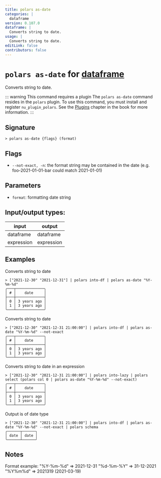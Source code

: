 ```yaml
---
title: polars as-date
categories: |
  dataframe
version: 0.107.0
dataframe: |
  Converts string to date.
usage: |
  Converts string to date.
editLink: false
contributors: false
---
```

<!-- This file is automatically generated. Please edit the command in https://github.com/nushell/nushell instead. -->

# `polars as-date` for [dataframe](/commands/categories/dataframe.md)

<div class='command-title'>Converts string to date.</div>

::: warning This command requires a plugin
The `polars as-date` command resides in the `polars` plugin.
To use this command, you must install and register `nu_plugin_polars`.
See the [Plugins](/book/plugins.html) chapter in the book for more information.
:::


## Signature

```> polars as-date {flags} (format)```

## Flags

 -  `--not-exact, -n`: the format string may be contained in the date (e.g. foo-2021-01-01-bar could match 2021-01-01)

## Parameters

 -  `format`: formatting date string


## Input/output types:

| input      | output     |
| ---------- | ---------- |
| dataframe  | dataframe  |
| expression | expression |
## Examples

Converts string to date
```nu
> ["2021-12-30" "2021-12-31"] | polars into-df | polars as-date "%Y-%m-%d"
╭───┬─────────────╮
│ # │    date     │
├───┼─────────────┤
│ 0 │ 3 years ago │
│ 1 │ 3 years ago │
╰───┴─────────────╯

```

Converts string to date
```nu
> ["2021-12-30" "2021-12-31 21:00:00"] | polars into-df | polars as-date "%Y-%m-%d" --not-exact
╭───┬─────────────╮
│ # │    date     │
├───┼─────────────┤
│ 0 │ 3 years ago │
│ 1 │ 3 years ago │
╰───┴─────────────╯

```

Converts string to date in an expression
```nu
> ["2021-12-30" "2021-12-31 21:00:00"] | polars into-lazy | polars select (polars col 0 | polars as-date "%Y-%m-%d" --not-exact)
╭───┬─────────────╮
│ # │    date     │
├───┼─────────────┤
│ 0 │ 3 years ago │
│ 1 │ 3 years ago │
╰───┴─────────────╯

```

Output is of date type
```nu
> ["2021-12-30" "2021-12-31 21:00:00"] | polars into-df | polars as-date "%Y-%m-%d" --not-exact | polars schema
╭──────┬──────╮
│ date │ date │
╰──────┴──────╯
```

## Notes
Format example:
        "%Y-%m-%d"    => 2021-12-31
        "%d-%m-%Y"    => 31-12-2021
        "%Y%m%d"      => 2021319 (2021-03-19)